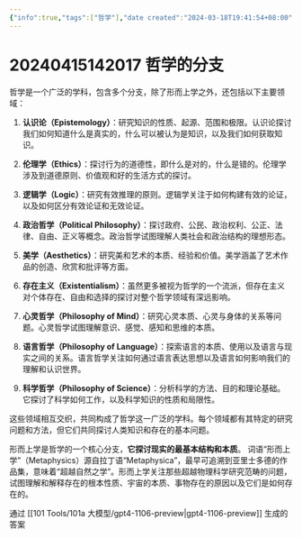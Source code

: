 ```yaml
---
{"info":true,"tags":["哲学"],"date created":"2024-03-18T19:41:54+08:00","date modified":"2024-04-15T18:37:58+08:00","dg-publish":true,"permalink":"/card/20240415142017 哲学的分支/","dgPassFrontmatter":true,"noteIcon":"2","created":"2024-03-18T19:41:54+08:00","updated":"2024-04-15T18:37:58+08:00"}
---
```



# 20240415142017 哲学的分支

哲学是一个广泛的学科，包含多个分支，除了形而上学之外，还包括以下主要领域：

1. **认识论（Epistemology）**：研究知识的性质、起源、范围和极限。认识论探讨我们如何知道什么是真实的，什么可以被认为是知识，以及我们如何获取知识。

2. **伦理学（Ethics）**：探讨行为的道德性，即什么是对的，什么是错的。伦理学涉及到道德原则、价值观和好的生活方式的探讨。

3. **逻辑学（Logic）**：研究有效推理的原则。逻辑学关注于如何构建有效的论证，以及如何区分有效论证和无效论证。

4. **政治哲学（Political Philosophy）**：探讨政府、公民、政治权利、公正、法律、自由、正义等概念。政治哲学试图理解人类社会和政治结构的理想形态。

5. **美学（Aesthetics）**：研究美和艺术的本质、经验和价值。美学涵盖了艺术作品的创造、欣赏和批评等方面。

6. **存在主义（Existentialism）**：虽然更多被视为哲学的一个流派，但存在主义对个体存在、自由和选择的探讨对整个哲学领域有深远影响。

7. **心灵哲学（Philosophy of Mind）**：研究心灵本质、心灵与身体的关系等问题。心灵哲学试图理解意识、感觉、感知和思维的本质。

8. **语言哲学（Philosophy of Language）**：探索语言的本质、使用以及语言与现实之间的关系。语言哲学关注如何通过语言表达思想以及语言如何影响我们的理解和认识世界。

9. **科学哲学（Philosophy of Science）**：分析科学的方法、目的和理论基础。它探讨了科学如何工作，以及科学知识的性质和局限性。

这些领域相互交织，共同构成了哲学这一广泛的学科。每个领域都有其特定的研究问题和方法，但它们共同探讨人类知识和存在的基本问题。

形而上学是哲学的一个核心分支，**它探讨现实的最基本结构和本质**。 词语“形而上学”（Metaphysics）源自拉丁语“Metaphysica”，最早可追溯到亚里士多德的作品集，意味着“超越自然之学”。形而上学关注那些超越物理科学研究范畴的问题，试图理解和解释存在的根本性质、宇宙的本质、事物存在的原因以及它们是如何存在的。


通过 [[101 Tools/101a 大模型/gpt4-1106-preview\|gpt4-1106-preview]] 生成的答案
